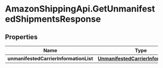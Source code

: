 # AmazonShippingApi.GetUnmanifestedShipmentsResponse

## Properties
Name | Type | Description | Notes
------------ | ------------- | ------------- | -------------
**unmanifestedCarrierInformationList** | [**UnmanifestedCarrierInformationList**](UnmanifestedCarrierInformationList.md) |  | [optional] 


